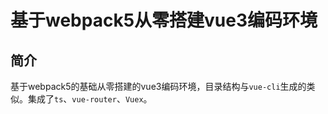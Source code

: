 # 基于webpack5从零搭建vue3编码环境

## 简介

基于webpack5的基础从零搭建的vue3编码环境，目录结构与`vue-cli`生成的类似。集成了`ts`、`vue-router`、`Vuex`。

